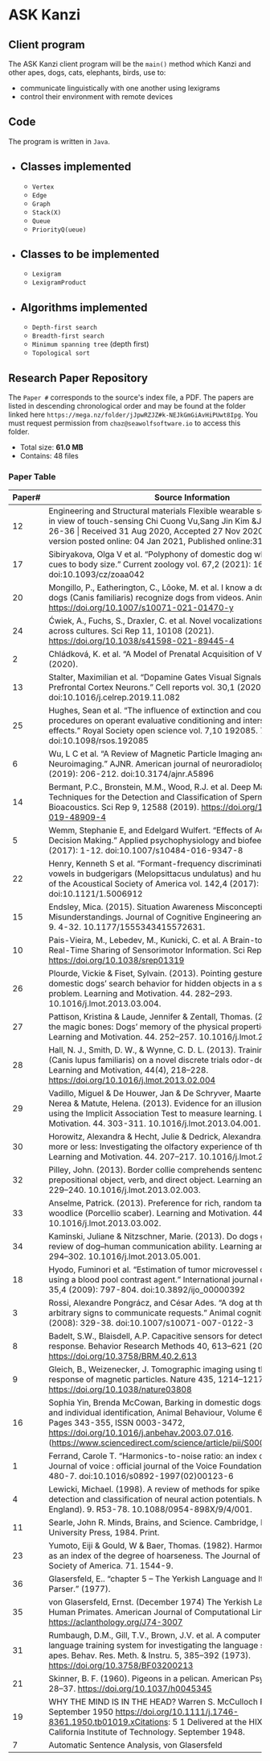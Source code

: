 # ASK Kanzi
## Client program

The ASK Kanzi client program will be the `main()` method which Kanzi and other apes, dogs, cats, elephants, birds, use to:
 * communicate linguistically with one another using lexigrams 
 * control their environment with remote devices


## Code
The program is written in `Java`.

* ## Classes implemented
  * `Vertex`
  * `Edge`
  * `Graph`
  * `Stack(X)` 
  * `Queue`
  * `PriorityQ(ueue)`

*  ## Classes to be implemented
    * `Lexigram`
    * `LexigramProduct`

*  ## Algorithms implemented
    * `Depth-first search`
    * `Breadth-first search`
    * `Minimum spanning tree` (depth first)
    * `Topological sort`

## Research Paper Repository

The `Paper #` corresponds to the source's index file, a PDF. The papers are listed in descending chronological order and may be found at the folder linked here `https://mega.nz/folder/jJpwRZJZ#k-NEJkGmGiAvHiPUwt8Ipg`. You must request permission from `chaz@seawolfsoftware.io` to access this folder.

* Total size: __61.0 MB__
* Contains: 48 files

### Paper Table

|   Paper#  |   Source Information                                                                                                                                                                                                                                                                                                        |   Year  |
|-----------|-----------------------------------------------------------------------------------------------------------------------------------------------------------------------------------------------------------------------------------------------------------------------------------------------------------------------------|---------|
|   12      |   Engineering and Structural materials Flexible wearable sensors - an update in view of touch-sensing Chi Cuong Vu,Sang Jin Kim &Jooyong Kim Pages 26-36 \| Received 31 Aug 2020, Accepted 27 Nov 2020, Accepted author version posted online: 04 Jan 2021, Published online:31 Mar 2021                                    |   2021  |
|   17      |   Sibiryakova, Olga V et al. “Polyphony of domestic dog whines and vocal cues to body size.” Current zoology vol. 67,2 (2021): 165-176. doi:10.1093/cz/zoaa042                                                                                                                                                              |   2021  |
|   20      |   Mongillo, P., Eatherington, C., Lõoke, M. et al. I know a dog when I see one: dogs (Canis familiaris) recognize dogs from videos. Anim Cogn (2021). https://doi.org/10.1007/s10071-021-01470-y                                                                                                                            |   2021  |
|   24      |   Ćwiek, A., Fuchs, S., Draxler, C. et al. Novel vocalizations are understood across cultures. Sci Rep 11, 10108 (2021). https://doi.org/10.1038/s41598-021-89445-4                                                                                                                                                         |   2021  |
|   2       |   Chládková, K. et al. “A Model of Prenatal Acquisition of Vowels.” CogSci (2020).                                                                                                                                                                                                                                          |   2020  |
|   13      |   Stalter, Maximilian et al. “Dopamine Gates Visual Signals in Monkey Prefrontal Cortex Neurons.” Cell reports vol. 30,1 (2020): 164-172.e4. doi:10.1016/j.celrep.2019.11.082                                                                                                                                               |   2020  |
|   25      |   Hughes, Sean et al. “The influence of extinction and counterconditioning procedures on operant evaluative conditioning and intersecting regularity effects.” Royal Society open science vol. 7,10 192085. 7 Oct. 2020, doi:10.1098/rsos.192085                                                                            |   2020  |
|   6       |   Wu, L C et al. “A Review of Magnetic Particle Imaging and Perspectives on Neuroimaging.” AJNR. American journal of neuroradiology vol. 40,2 (2019): 206-212. doi:10.3174/ajnr.A5896                                                                                                                                       |   2019  |
|   14      |   Bermant, P.C., Bronstein, M.M., Wood, R.J. et al. Deep Machine Learning Techniques for the Detection and Classification of Sperm Whale Bioacoustics. Sci Rep 9, 12588 (2019). https://doi.org/10.1038/s41598-019-48909-4                                                                                                  |   2019  |
|   5       |   Wemm, Stephanie E, and Edelgard Wulfert. “Effects of Acute Stress on Decision Making.” Applied psychophysiology and biofeedback vol. 42,1 (2017): 1-12. doi:10.1007/s10484-016-9347-8                                                                                                                                     |   2017  |
|   22      |   Henry, Kenneth S et al. “Formant-frequency discrimination of synthesized vowels in budgerigars (Melopsittacus undulatus) and humans.” The Journal of the Acoustical Society of America vol. 142,4 (2017): 2073. doi:10.1121/1.5006912                                                                                     |   2017  |
|   15      |   Endsley, Mica. (2015). Situation Awareness Misconceptions and Misunderstandings. Journal of Cognitive Engineering and Decision Making. 9. 4-32. 10.1177/1555343415572631.                                                                                                                                                 |   2015  |
|   10      |   Pais-Vieira, M., Lebedev, M., Kunicki, C. et al. A Brain-to-Brain Interface for Real-Time Sharing of Sensorimotor Information. Sci Rep 3, 1319 (2013). https://doi.org/10.1038/srep01319                                                                                                                                  |   2013  |
|   26      |   Plourde, Vickie & Fiset, Sylvain. (2013). Pointing gestures modulate domestic dogs’ search behavior for hidden objects in a spatial rotation problem. Learning and Motivation. 44. 282–293. 10.1016/j.lmot.2013.03.004.                                                                                                   |   2013  |
|   27      |   Pattison, Kristina & Laude, Jennifer & Zentall, Thomas. (2013). The case of the magic bones: Dogs’ memory of the physical properties of objects. Learning and Motivation. 44. 252–257. 10.1016/j.lmot.2013.04.003.                                                                                                        |   2013  |
|   28      |   Hall, N. J., Smith, D. W., & Wynne, C. D. L. (2013). Training domestic dogs (Canis lupus familiaris) on a novel discrete trials odor-detection task. Learning and Motivation, 44(4), 218–228. https://doi.org/10.1016/j.lmot.2013.02.004                                                                                  |   2013  |
|   29      |   Vadillo, Miguel & De Houwer, Jan & De Schryver, Maarten & Ortega-Castro, Nerea & Matute, Helena. (2013). Evidence for an illusion of causality when using the Implicit Association Test to measure learning. Learning and Motivation. 44. 303-311. 10.1016/j.lmot.2013.04.001.                                            |   2013  |
|   30      |   Horowitz, Alexandra & Hecht, Julie & Dedrick, Alexandra. (2013). Smelling more or less: Investigating the olfactory experience of the domestic dog. Learning and Motivation. 44. 207–217. 10.1016/j.lmot.2013.02.002.                                                                                                     |   2013  |
|   32      |   Pilley, John. (2013). Border collie comprehends sentences containing a prepositional object, verb, and direct object. Learning and Motivation. 44. 229–240. 10.1016/j.lmot.2013.02.003.                                                                                                                                   |   2013  |
|   33      |   Anselme, Patrick. (2013). Preference for rich, random tactile stimulation in woodlice (Porcellio scaber). Learning and Motivation. 44. 326–336. 10.1016/j.lmot.2013.03.002.                                                                                                                                               |   2013  |
|   34      |   Kaminski, Juliane & Nitzschner, Marie. (2013). Do dogs get the point? A review of dog–human communication ability. Learning and Motivation. 44. 294–302. 10.1016/j.lmot.2013.05.001.                                                                                                                                      |   2013  |
|   18      |   Hyodo, Fuminori et al. “Estimation of tumor microvessel density by MRI using a blood pool contrast agent.” International journal of oncology vol. 35,4 (2009): 797-804. doi:10.3892/ijo_00000392                                                                                                                          |   2009  |
|   3       |   Rossi, Alexandre Pongrácz, and César Ades. “A dog at the keyboard: using arbitrary signs to communicate requests.” Animal cognition vol. 11,2 (2008): 329-38. doi:10.1007/s10071-007-0122-3                                                                                                                               |   2008  |
|   8       |   Badelt, S.W., Blaisdell, A.P. Capacitive sensors for detecting proximity and response. Behavior Research Methods 40, 613–621 (2008). https://doi.org/10.3758/BRM.40.2.613                                                                                                                                                 |   2008  |
|   9       |   Gleich, B., Weizenecker, J. Tomographic imaging using the nonlinear response of magnetic particles. Nature 435, 1214–1217 (2005). https://doi.org/10.1038/nature03808                                                                                                                                                     |   2005  |
|   16      |   Sophia Yin, Brenda McCowan,   Barking in domestic dogs: context specificity and individual identification,   Animal Behaviour,   Volume 68, Issue 2,   2004,   Pages 343-355,   ISSN 0003-3472,   https://doi.org/10.1016/j.anbehav.2003.07.016.   (https://www.sciencedirect.com/science/article/pii/S000334720400123X)  |   2004  |
|   1       |   Ferrand, Carole T. “Harmonics-to-noise ratio: an index of vocal aging.” Journal of voice : official journal of the Voice Foundation vol. 16,4 (2002): 480-7. doi:10.1016/s0892-1997(02)00123-6                                                                                                                            |   2002  |
|   4       |   Lewicki, Michael. (1998). A review of methods for spike sorting: The detection and classification of neural action potentials. Network (Bristol, England). 9. R53-78. 10.1088/0954-898X/9/4/001.                                                                                                                          |   1998  |
|   11      |   Searle, John R. Minds, Brains, and Science. Cambridge, Mass: Harvard University Press, 1984. Print.                                                                                                                                                                                                                       |   1984  |
|   23      |   Yumoto, Eiji & Gould, W & Baer, Thomas. (1982). Harmonics-to-noise ratio as an index of the degree of hoarseness. The Journal of the Acoustical Society of America. 71. 1544-9.                                                                                                                                           |   1982  |
|   36      |   Glasersfeld, E.. “chapter 5 – The Yerkish Language and Its Automatic Parser.” (1977).                                                                                                                                                                                                                                     |   1977  |
|   35      |   von Glasersfeld, Ernst. (December 1974) The Yerkish Language for Non-Human Primates. American Journal of Computational Linguistics https://aclanthology.org/J74-3007                                                                                                                                                      |   1974  |
|   31      |   Rumbaugh, D.M., Gill, T.V., Brown, J.V. et al. A computer-controlled language training system for investigating the language skills of young apes. Behav. Res. Meth. & Instru. 5, 385–392 (1973). https://doi.org/10.3758/BF03200213                                                                                      |   1973  |
|   21      |   Skinner, B. F. (1960). Pigeons in a pelican. American Psychologist, 15(1), 28–37. https://doi.org/10.1037/h0045345                                                                                                                                                                                                        |   1960  |
|   19      |   WHY THE MIND IS IN THE HEAD? Warren S. McCulloch   First published: September 1950 https://doi.org/10.1111/j.1746-8361.1950.tb01019.xCitations: 5   1 Delivered at the HIXON SYMPOSIUM, California Institute of Technology. September 1948.                                                                               |   1950  |
|   7       |   Automatic Sentence Analysis, von Glasersfeld                                                                                                                                                                                                                                                                              |         |

